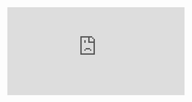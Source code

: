 <iframe width="80%" height="200px" seamless frameborder="0" scrolling="no" src="https://blurringtheboundaries.github.io/learning/javascript.html"></iframe>
